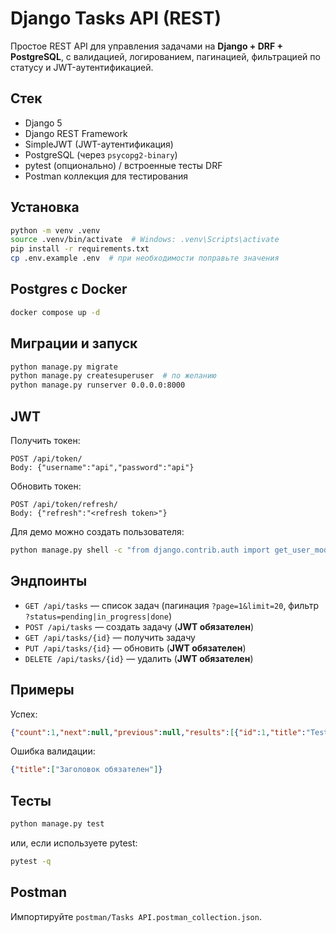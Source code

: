 # Django Tasks API (REST)

Простое REST API для управления задачами на **Django + DRF + PostgreSQL**, с валидацией, логированием, пагинацией, фильтрацией по статусу и JWT-аутентификацией.

## Стек
- Django 5
- Django REST Framework
- SimpleJWT (JWT-аутентификация)
- PostgreSQL (через `psycopg2-binary`)
- pytest (опционально) / встроенные тесты DRF
- Postman коллекция для тестирования

## Установка

```bash
python -m venv .venv
source .venv/bin/activate  # Windows: .venv\Scripts\activate
pip install -r requirements.txt
cp .env.example .env  # при необходимости поправьте значения
```

## Postgres с Docker
```bash
docker compose up -d
```

## Миграции и запуск
```bash
python manage.py migrate
python manage.py createsuperuser  # по желанию
python manage.py runserver 0.0.0.0:8000
```

## JWT
Получить токен:
```
POST /api/token/
Body: {"username":"api","password":"api"}
```
Обновить токен:
```
POST /api/token/refresh/
Body: {"refresh":"<refresh token>"}
```

Для демо можно создать пользователя:
```bash
python manage.py shell -c "from django.contrib.auth import get_user_model; U=get_user_model(); U.objects.create_user('api', password='api')"
```

## Эндпоинты
- `GET /api/tasks` — список задач (пагинация `?page=1&limit=20`, фильтр `?status=pending|in_progress|done`)
- `POST /api/tasks` — создать задачу (**JWT обязателен**)
- `GET /api/tasks/{id}` — получить задачу
- `PUT /api/tasks/{id}` — обновить (**JWT обязателен**)
- `DELETE /api/tasks/{id}` — удалить (**JWT обязателен**)

## Примеры
Успех:
```json
{"count":1,"next":null,"previous":null,"results":[{"id":1,"title":"Test","description":null,"status":"pending","created_at":"2025-10-01T10:00:00Z","updated_at":"2025-10-01T10:00:00Z"}]}
```
Ошибка валидации:
```json
{"title":["Заголовок обязателен"]}
```

## Тесты
```bash
python manage.py test
```
или, если используете pytest:
```bash
pytest -q
```

## Postman
Импортируйте `postman/Tasks API.postman_collection.json`.
